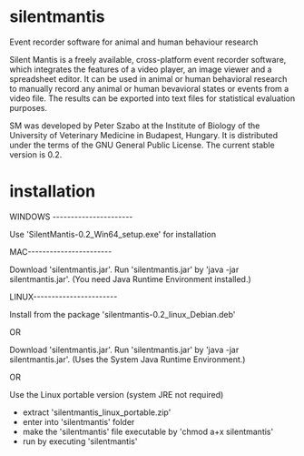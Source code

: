 # silentmantis
Event recorder software for animal and human behaviour research

Silent Mantis is a freely available, cross-platform event recorder software, which integrates the features of a video player, an image viewer and a spreadsheet editor. It can be used in animal or human behavioral research to manually record any animal or human bevavioral states or events from a video file. The results can be exported into text files for statistical evaluation purposes.

SM was developed by Peter Szabo at the Institute of Biology of the University of Veterinary Medicine in Budapest, Hungary. It is distributed under the terms of the GNU General Public License. The current stable version is 0.2.

# installation

WINDOWS ----------------------

Use 'SilentMantis-0.2_Win64_setup.exe' for installation

MAC-----------------------

Download 'silentmantis.jar'.
Run 'silentmantis.jar' by 'java -jar silentmantis.jar'.
(You need Java Runtime Environment installed.)


LINUX-----------------------

Install from the package 'silentmantis-0.2_linux_Debian.deb'

OR

Download 'silentmantis.jar'.
Run 'silentmantis.jar' by 'java -jar silentmantis.jar'.
(Uses the System Java Runtime Environment.)

OR

Use the Linux portable version (system JRE not required)
- extract 'silentmantis_linux_portable.zip'
- enter into 'silentmantis' folder
- make the 'silentmantis' file executable by 'chmod a+x silentmantis'
- run by executing 'silentmantis'
